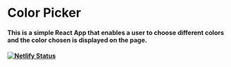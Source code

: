 # Color Picker

#### This is a simple React App that enables a user to choose different colors and the color chosen is displayed on the page.
#### [![Netlify Status](https://api.netlify.com/api/v1/badges/e581f85d-3342-4109-82dd-6c9b4a68617f/deploy-status)](https://app.netlify.com/sites/color-picked/deploys)</p>
